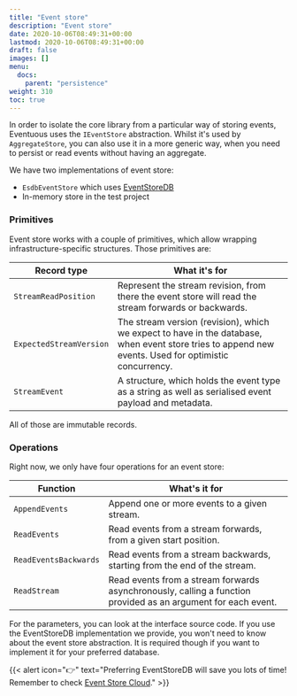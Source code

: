 ```yaml
---
title: "Event store"
description: "Event store"
date: 2020-10-06T08:49:31+00:00
lastmod: 2020-10-06T08:49:31+00:00
draft: false
images: []
menu:
  docs:
    parent: "persistence"
weight: 310
toc: true
---
```


In order to isolate the core library from a particular way of storing events, Eventuous uses the `IEventStore` abstraction. Whilst it's used by `AggregateStore`, you can also use it in a more generic way, when you need to persist or read events without having an aggregate.

We have two implementations of event store:
- `EsdbEventStore` which uses [EventStoreDB](https://eventstore.com)
- In-memory store in the test project

### Primitives

Event store works with a couple of primitives, which allow wrapping infrastructure-specific structures. Those primitives are:

| Record type | What it's for |
| ----------- | ------------- |
| `StreamReadPosition` | Represent the stream revision, from there the event store will read the stream forwards or backwards. |
| `ExpectedStreamVersion` | The stream version (revision), which we expect to have in the database, when event store tries to append new events. Used for optimistic concurrency. |
| `StreamEvent` | A structure, which holds the event type as a string as well as serialised event payload and metadata. |

All of those are immutable records.

### Operations

Right now, we only have four operations for an event store:

| Function | What's it for |
| -------- | ------------- |
| `AppendEvents` | Append one or more events to a given stream. |
| `ReadEvents` | Read events from a stream forwards, from a given start position. |
| `ReadEventsBackwards` | Read events from a stream backwards, starting from the end of the stream. |
| `ReadStream` | Read events from a stream forwards asynchronously, calling a function provided as an argument for each event. |

For the parameters, you can look at the interface source code. If you use the EventStoreDB implementation we provide, you won't need to know about the event store abstraction. It is required though if you want to implement it for your preferred database.

{{< alert icon="👉" text="Preferring EventStoreDB will save you lots of time! Remember to check <a href='https://www.eventstore.com/event-store-cloud'>Event Store Cloud</a>." >}}
